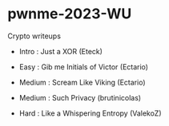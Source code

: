# pwnme-2023-WU

Crypto writeups

- Intro : Just a XOR (Eteck)

- Easy : Gib me Initials of Victor (Ectario)

- Medium : Scream Like Viking (Ectario)

- Medium : Such Privacy (brutinicolas)

- Hard : Like a Whispering Entropy (ValekoZ)
